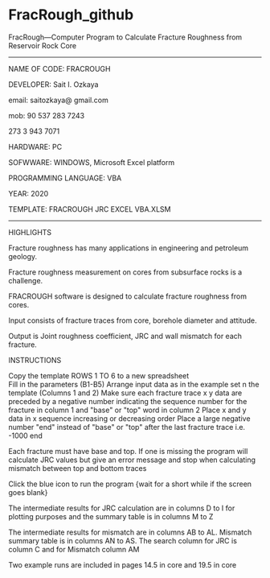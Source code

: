 # FracRough_github
 FracRough—Computer Program to Calculate Fracture Roughness from Reservoir Rock Core
 

**************************************************  
NAME OF CODE:			FRACROUGH

DEVELOPER:				Sait I. Ozkaya

email: 				saitozkaya@ gmail.com

mob: 				90 537 283 7243

273 3 943 7071

HARDWARE:				PC

SOFWWARE:				WINDOWS, Microsoft Excel platform

PROGRAMMING LANGUAGE:		VBA

YEAR:					2020

TEMPLATE:				FRACROUGH JRC EXCEL VBA.XLSM

****************************************************  
HIGHLIGHTS

Fracture roughness has many applications in engineering and petroleum geology.

Fracture roughness measurement on cores from subsurface rocks is a challenge.

FRACROUGH software is designed to calculate fracture roughness from cores.

Input consists of fracture traces from core, borehole diameter and attitude.

Output is Joint roughness coefficient, JRC and wall mismatch for each fracture.


INSTRUCTIONS

Copy the template ROWS 1 TO 6 to a new spreadsheet	
Fill in the parameters (B1-B5)
Arrange input data as in the example set n the template (Columns 1 and 2)
Make sure each fracture trace x y data are preceded by a negative number indicating the sequence number for the fracture in column 1 and  "base" or "top" word in column 2
Place x and y data in x sequence increasing or decreasing order	
Place a large negative number "end" instead of "base" or "top" after the last fracture trace i.e. -1000 end

Each fracture must have base and top. If one is missing the program will calculate JRC values but give an error message and stop when calculating mismatch between top and bottom traces

Click the blue icon to run the program {wait for a short while if the screen goes blank}

The intermediate results for JRC calculation are in columns D to I for plotting purposes and the summary table is in columns M to Z

The intermediate results for mismatch are in columns AB to AL. Mismatch summary table is in columns AN to AS. The search column for JRC is column C and for Mismatch column AM

Two example runs are included in pages 14.5 in core and 19.5 in core
